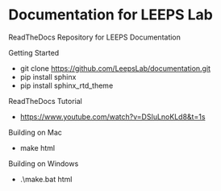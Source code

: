 # Documentation for LEEPS Lab
ReadTheDocs Repository for LEEPS Documentation

Getting Started
- git clone https://github.com/LeepsLab/documentation.git
- pip install sphinx
- pip install sphinx_rtd_theme

ReadTheDocs Tutorial
- https://www.youtube.com/watch?v=DSIuLnoKLd8&t=1s

Building on Mac
- make html

Building on Windows
- .\make.bat html
